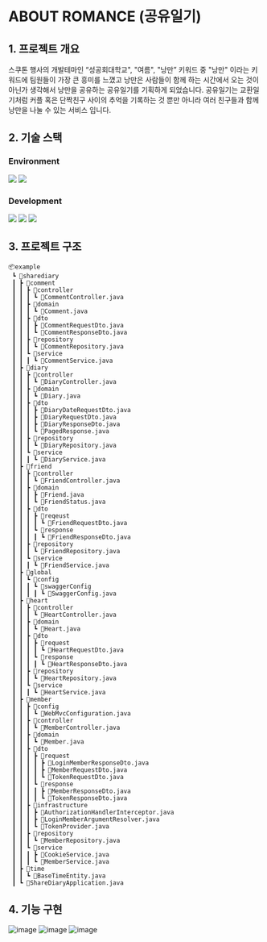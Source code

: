 # ABOUT ROMANCE (공유일기)
## 1. 프로젝트 개요
스쿠톤 행사의 개발테마인 “성공회대학교", "여름", "낭만” 키워드 중 "낭만" 이라는 키워드에 팀원들이 가장 큰 흥미를 느꼈고 낭만은 사람들이 함께 하는 시간에서 오는 것이 아닌가 생각해서 낭만을 공유하는 공유일기를 기획하게 되었습니다. 공유일기는 교환일기처럼 커플 혹은 단짝친구 사이의 추억을 기록하는 것 뿐만 아니라 여러 친구들과 함께 낭만을 나눌 수 있는 서비스 입니다.

## 2. 기술 스택
### Environment
<img src="https://img.shields.io/badge/git-F05032?style=for-the-badge&logo=git&logoColor=white"> <img src="https://img.shields.io/badge/github-181717?style=for-the-badge&logo=github&logoColor=white">
### Development
<img src="https://img.shields.io/badge/mysql-4479A1?style=for-the-badge&logo=mysql&logoColor=white"> <img src="https://img.shields.io/badge/spring-6DB33F?style=for-the-badge&logo=spring&logoColor=white"> <img src="https://img.shields.io/badge/springboot-6DB33F?style=for-the-badge&logo=springboot&logoColor=white">

## 3. 프로젝트 구조
```
📦example
 ┗ 📂sharediary
 ┃ ┣ 📂comment
 ┃ ┃ ┣ 📂controller
 ┃ ┃ ┃ ┗ 📜CommentController.java
 ┃ ┃ ┣ 📂domain
 ┃ ┃ ┃ ┗ 📜Comment.java
 ┃ ┃ ┣ 📂dto
 ┃ ┃ ┃ ┣ 📜CommentRequestDto.java
 ┃ ┃ ┃ ┗ 📜CommentResponseDto.java
 ┃ ┃ ┣ 📂repository
 ┃ ┃ ┃ ┗ 📜CommentRepository.java
 ┃ ┃ ┗ 📂service
 ┃ ┃ ┃ ┗ 📜CommentService.java
 ┃ ┣ 📂diary
 ┃ ┃ ┣ 📂controller
 ┃ ┃ ┃ ┗ 📜DiaryController.java
 ┃ ┃ ┣ 📂domain
 ┃ ┃ ┃ ┗ 📜Diary.java
 ┃ ┃ ┣ 📂dto
 ┃ ┃ ┃ ┣ 📜DiaryDateRequestDto.java
 ┃ ┃ ┃ ┣ 📜DiaryRequestDto.java
 ┃ ┃ ┃ ┣ 📜DiaryResponseDto.java
 ┃ ┃ ┃ ┗ 📜PagedResponse.java
 ┃ ┃ ┣ 📂repository
 ┃ ┃ ┃ ┗ 📜DiaryRepository.java
 ┃ ┃ ┗ 📂service
 ┃ ┃ ┃ ┗ 📜DiaryService.java
 ┃ ┣ 📂friend
 ┃ ┃ ┣ 📂controller
 ┃ ┃ ┃ ┗ 📜FriendController.java
 ┃ ┃ ┣ 📂domain
 ┃ ┃ ┃ ┣ 📜Friend.java
 ┃ ┃ ┃ ┗ 📜FriendStatus.java
 ┃ ┃ ┣ 📂dto
 ┃ ┃ ┃ ┣ 📂reqeust
 ┃ ┃ ┃ ┃ ┗ 📜FriendRequestDto.java
 ┃ ┃ ┃ ┗ 📂response
 ┃ ┃ ┃ ┃ ┗ 📜FriendResponseDto.java
 ┃ ┃ ┣ 📂repository
 ┃ ┃ ┃ ┗ 📜FriendRepository.java
 ┃ ┃ ┗ 📂service
 ┃ ┃ ┃ ┗ 📜FriendService.java
 ┃ ┣ 📂global
 ┃ ┃ ┗ 📂config
 ┃ ┃ ┃ ┗ 📂swaggerConfig
 ┃ ┃ ┃ ┃ ┗ 📜SwaggerConfig.java
 ┃ ┣ 📂heart
 ┃ ┃ ┣ 📂controller
 ┃ ┃ ┃ ┗ 📜HeartController.java
 ┃ ┃ ┣ 📂domain
 ┃ ┃ ┃ ┗ 📜Heart.java
 ┃ ┃ ┣ 📂dto
 ┃ ┃ ┃ ┣ 📂request
 ┃ ┃ ┃ ┃ ┗ 📜HeartRequestDto.java
 ┃ ┃ ┃ ┗ 📂response
 ┃ ┃ ┃ ┃ ┗ 📜HeartResponseDto.java
 ┃ ┃ ┣ 📂repository
 ┃ ┃ ┃ ┗ 📜HeartRepository.java
 ┃ ┃ ┗ 📂service
 ┃ ┃ ┃ ┗ 📜HeartService.java
 ┃ ┣ 📂member
 ┃ ┃ ┣ 📂config
 ┃ ┃ ┃ ┗ 📜WebMvcConfiguration.java
 ┃ ┃ ┣ 📂controller
 ┃ ┃ ┃ ┗ 📜MemberController.java
 ┃ ┃ ┣ 📂domain
 ┃ ┃ ┃ ┗ 📜Member.java
 ┃ ┃ ┣ 📂dto
 ┃ ┃ ┃ ┣ 📂request
 ┃ ┃ ┃ ┃ ┣ 📜LoginMemberResponseDto.java
 ┃ ┃ ┃ ┃ ┣ 📜MemberRequestDto.java
 ┃ ┃ ┃ ┃ ┗ 📜TokenRequestDto.java
 ┃ ┃ ┃ ┗ 📂response
 ┃ ┃ ┃ ┃ ┣ 📜MemberResponseDto.java
 ┃ ┃ ┃ ┃ ┗ 📜TokenResponseDto.java
 ┃ ┃ ┣ 📂infrastructure
 ┃ ┃ ┃ ┣ 📜AuthorizationHandlerInterceptor.java
 ┃ ┃ ┃ ┣ 📜LoginMemberArgumentResolver.java
 ┃ ┃ ┃ ┗ 📜TokenProvider.java
 ┃ ┃ ┣ 📂repository
 ┃ ┃ ┃ ┗ 📜MemberRepository.java
 ┃ ┃ ┗ 📂service
 ┃ ┃ ┃ ┣ 📜CookieService.java
 ┃ ┃ ┃ ┗ 📜MemberService.java
 ┃ ┣ 📂time
 ┃ ┃ ┗ 📜BaseTimeEntity.java
 ┃ ┗ 📜ShareDiaryApplication.java
```

 ## 4. 기능 구현
 ![image](https://github.com/user-attachments/assets/39fcec6a-947b-4a09-8564-065cd43feef7)
![image](https://github.com/user-attachments/assets/2ac22f60-178d-43bb-a262-be42f812a2e8)
![image](https://github.com/user-attachments/assets/a117b754-3b90-4a63-b5e0-5ee60755fd38)


